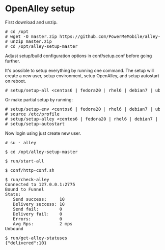 # OpenAlley setup

First download and unzip.

<pre>
# cd /opt
# wget -O master.zip https://github.com/PowerMeMobile/alley-setup/archive/master.zip
# unzip master.zip
# cd /opt/alley-setup-master
</pre>

Adjust setup/build configuration options in conf/setup.conf before going further.

It's possible to setup everything by running one command.
The setup will create a new user, setup environment, setup OpenAlley, and setup autostart on reboot.

<pre>
# setup/setup-all &lt;centos6 | fedora20 | rhel6 | debian7 | ubuntu10.04| ubuntu12.04 | arch&gt;
</pre>

Or make partial setup by running:
<pre>
# setup/setup-env &lt;centos6 | fedora20 | rhel6 | debian7 | ubuntu10.04| ubuntu12.04 | arch&gt;
# source /etc/profile
# setup/setup-alley &lt;centos6 | fedora20 | rhel6 | debian7 | ubuntu10.04| ubuntu12.04 | arch&gt;
# setup/setup-autostart
</pre>

Now login using just create new user.

<pre>
# su - alley
</pre>

<pre>
$ cd /opt/alley-setup-master
</pre>

<pre>
$ run/start-all
</pre>

<pre>
$ conf/http-conf.sh
</pre>

<pre>
$ run/check-alley
Connected to 127.0.0.1:2775
Bound to Funnel
Stats:
   Send success:     10
   Delivery success: 10
   Send fail:        0
   Delivery fail:    0
   Errors:           0
   Avg Rps:          2 mps
Unbound
</pre>

<pre>
$ run/get-alley-statuses
{"delivered":10}
</pre>
